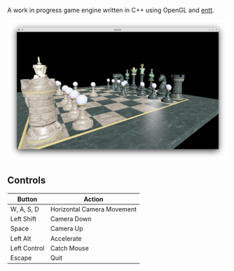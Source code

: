 A work in progress game engine written in C++ using OpenGL and [entt](https://github.com/skypjack/entt).

![A screenshot](screenshot.png)

## Controls
| Button       | Action                     |
| ------------ | -------------------------- |
| W, A, S, D   | Horizontal Camera Movement |
| Left Shift   | Camera Down                |
| Space        | Camera Up                  |
| Left Alt     | Accelerate                 |
| Left Control | Catch Mouse                |
| Escape       | Quit                       |
